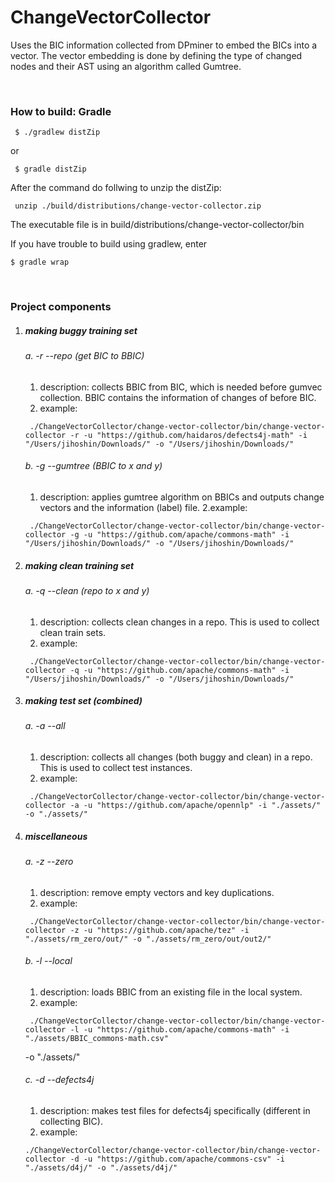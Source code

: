 # ChangeVectorCollector

Uses the BIC information collected from DPminer to embed the BICs into a vector.
The vector embedding is done by defining the type of changed nodes and their AST using an algorithm called Gumtree.


<br>

### How to build: Gradle
<pre><code> $ ./gradlew distZip </code></pre>
or
<pre><code> $ gradle distZip </code></pre>

After the command do follwing to unzip the distZip:
<pre><code> unzip ./build/distributions/change-vector-collector.zip </code></pre>

The executable file is in build/distributions/change-vector-collector/bin

If you have trouble to build using gradlew, enter
<pre><code>$ gradle wrap</code></pre>

 <br>

### Project components
1. ##### making buggy training set
    ###### a. -r --repo (get BIC to BBIC)
    1. description: collects BBIC from BIC, which is needed before gumvec collection. BBIC contains the information of changes of before BIC.
    2. example:
    <pre><code> ./ChangeVectorCollector/change-vector-collector/bin/change-vector-collector -r -u "https://github.com/haidaros/defects4j-math" -i "/Users/jihoshin/Downloads/" -o "/Users/jihoshin/Downloads/" </code></pre>
    ###### b. -g --gumtree (BBIC to x and y)
    1. description: applies gumtree algorithm on BBICs and outputs change vectors and the information (label) file.
    2.example:
    <pre><code> ./ChangeVectorCollector/change-vector-collector/bin/change-vector-collector -g -u "https://github.com/apache/commons-math" -i "/Users/jihoshin/Downloads/" -o "/Users/jihoshin/Downloads/" </code></pre>
2. ##### making clean training set
    ###### a. -q --clean (repo to x and y)
    1. description: collects clean changes in a repo. This is used to collect clean train sets. 
    2. example:
    <pre><code> ./ChangeVectorCollector/change-vector-collector/bin/change-vector-collector -q -u "https://github.com/apache/commons-math" -i "/Users/jihoshin/Downloads/" -o "/Users/jihoshin/Downloads/" </code></pre>
3. ##### making test set (combined)
    ###### a. -a --all
    1. description: collects all changes (both buggy and clean) in a repo. This is used to collect test instances.
    2. example:
    <pre><code> ./ChangeVectorCollector/change-vector-collector/bin/change-vector-collector -a -u "https://github.com/apache/opennlp" -i "./assets/" -o "./assets/" </code></pre>
4. ##### miscellaneous
    ###### a. -z --zero
    1. description: remove empty vectors and key duplications.
    2. example:
    <pre><code> ./ChangeVectorCollector/change-vector-collector/bin/change-vector-collector -z -u "https://github.com/apache/tez" -i "./assets/rm_zero/out/" -o "./assets/rm_zero/out/out2/" </code></pre>
    ###### b. -l --local
    1. description: loads BBIC from an existing file in the local system.
    2. example:
    <pre><code> ./ChangeVectorCollector/change-vector-collector/bin/change-vector-collector -l -u "https://github.com/apache/commons-math" -i "./assets/BBIC_commons-math.csv" </code></pre>-o "./assets/"
    ###### c. -d --defects4j
    1. description: makes test files for defects4j specifically (different in collecting BIC).
    2. example:
    <pre><code>./ChangeVectorCollector/change-vector-collector/bin/change-vector-collector -d -u "https://github.com/apache/commons-csv" -i "./assets/d4j/" -o "./assets/d4j/" </code></pre>
